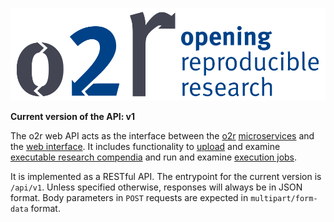 ![Opening Reproducible Research](logo.png)

__Current version of the API: v1__

The o2r web API acts as the interface between the [o2r](https://o2r.info) [microservices](https://github.com/o2r-project) and the [web interface](https://github.com/o2r-project/o2r-platform). It includes functionality to [upload](upload.md) and examine [executable research compendia](compendium.md) and run and examine [execution jobs](job.md).

It is implemented as a RESTful API. The entrypoint for the current version is `/api/v1`.
Unless specified otherwise, responses will always be in JSON format.
Body parameters in `POST` requests are expected in `multipart/form-data` format.